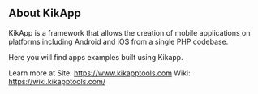 ## About KikApp
KikApp is a framework that allows the creation of mobile applications on platforms including Android and iOS from a single PHP codebase.

Here you will find apps examples built using Kikapp.

Learn more at 
Site: https://www.kikapptools.com
Wiki: https://wiki.kikapptools.com/
